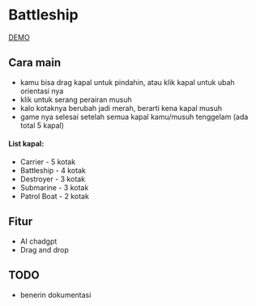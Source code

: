 # Battleship

[DEMO](https://sevaaadev.github.io/Battleship)
 
## Cara main
 - kamu bisa drag kapal untuk pindahin, atau klik kapal untuk ubah orientasi nya
 - klik untuk serang perairan musuh
 - kalo kotaknya berubah jadi merah, berarti kena kapal musuh
 - game nya selesai setelah semua kapal kamu/musuh tenggelam (ada total 5 kapal)

#### List kapal:
 - Carrier - 5 kotak
 - Battleship - 4 kotak
 - Destroyer - 3 kotak
 - Submarine - 3 kotak
 - Patrol Boat - 2 kotak

## Fitur
- AI chadgpt
- Drag and drop

## TODO
- benerin dokumentasi
